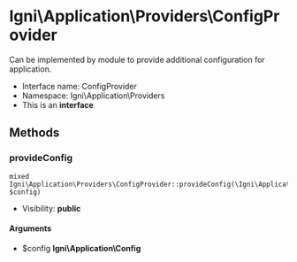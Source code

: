 Igni\Application\Providers\ConfigProvider
===============

Can be implemented by module to provide additional configuration
for application.




* Interface name: ConfigProvider
* Namespace: Igni\Application\Providers
* This is an **interface**






Methods
-------


### provideConfig

    mixed Igni\Application\Providers\ConfigProvider::provideConfig(\Igni\Application\Config $config)





* Visibility: **public**


#### Arguments
* $config **Igni\Application\Config**


